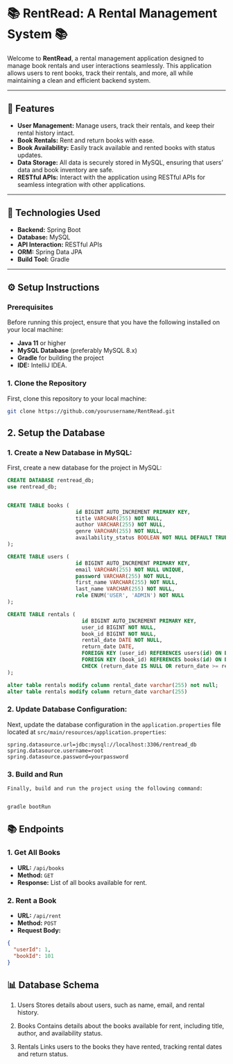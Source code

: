 # 📚 **RentRead: A Rental Management System** 📚

Welcome to **RentRead**, a rental management application designed to manage book rentals and user interactions seamlessly. This application allows users to rent books, track their rentals, and more, all while maintaining a clean and efficient backend system.

---

## 🌟 **Features**

- **User Management:** Manage users, track their rentals, and keep their rental history intact.
- **Book Rentals:** Rent and return books with ease.
- **Book Availability:** Easily track available and rented books with status updates.
- **Data Storage:** All data is securely stored in MySQL, ensuring that users’ data and book inventory are safe.
- **RESTful APIs:** Interact with the application using RESTful APIs for seamless integration with other applications.

---

## 📌 **Technologies Used**

- **Backend:** Spring Boot
- **Database:** MySQL
- **API Interaction:** RESTful APIs
- **ORM:** Spring Data JPA
- **Build Tool:** Gradle

---

## ⚙️ **Setup Instructions**

### Prerequisites

Before running this project, ensure that you have the following installed on your local machine:

- **Java 11** or higher
- **MySQL Database** (preferably MySQL 8.x)
- **Gradle** for building the project
- **IDE:** IntelliJ IDEA.

### 1. Clone the Repository

First, clone this repository to your local machine:

```bash
git clone https://github.com/yourusername/RentRead.git
```

## 2. **Setup the Database** 

### 1. **Create a New Database in MySQL:**
First, create a new database for the project in MySQL:

```sql
CREATE DATABASE rentread_db;
use rentread_db;


CREATE TABLE books (
                      id BIGINT AUTO_INCREMENT PRIMARY KEY,
                      title VARCHAR(255) NOT NULL,
                      author VARCHAR(255) NOT NULL,
                      genre VARCHAR(255) NOT NULL,
                      availability_status BOOLEAN NOT NULL DEFAULT TRUE  -- Renamed and set default value
);

CREATE TABLE users (
                      id BIGINT AUTO_INCREMENT PRIMARY KEY,
                      email VARCHAR(255) NOT NULL UNIQUE,
                      password VARCHAR(255) NOT NULL,
                      first_name VARCHAR(255) NOT NULL,
                      last_name VARCHAR(255) NOT NULL,
                      role ENUM('USER', 'ADMIN') NOT NULL
);

CREATE TABLE rentals (
                        id BIGINT AUTO_INCREMENT PRIMARY KEY,
                        user_id BIGINT NOT NULL,
                        book_id BIGINT NOT NULL,
                        rental_date DATE NOT NULL,
                        return_date DATE,
                        FOREIGN KEY (user_id) REFERENCES users(id) ON DELETE CASCADE,
                        FOREIGN KEY (book_id) REFERENCES books(id) ON DELETE CASCADE,
                        CHECK (return_date IS NULL OR return_date >= rental_date)  -- Ensuring return date is valid
);

alter table rentals modify column rental_date varchar(255) not null;
alter table rentals modify column return_date varchar(255)

```

### 2. **Update Database Configuration:**
Next, update the database configuration in the `application.properties` file located at `src/main/resources/application.properties`:
```
spring.datasource.url=jdbc:mysql://localhost:3306/rentread_db
spring.datasource.username=root
spring.datasource.password=yourpassword

```
### 3. Build and Run
    
    Finally, build and run the project using the following command:
```bash

gradle bootRun

 ```

## 📚 **Endpoints**

### 1. **Get All Books**
- **URL:** `/api/books`
- **Method:** `GET`
- **Response:** List of all books available for rent.

### 2. **Rent a Book**
- **URL:** `/api/rent`
- **Method:** `POST`
- **Request Body:**
```json
{
  "userId": 1,
  "bookId": 101
}
```


## 📊 **Database Schema**
1. Users
   Stores details about users, such as name, email, and rental history.

2. Books
   Contains details about the books available for rent, including title, author, and availability status.

3. Rentals
   Links users to the books they have rented, tracking rental dates and return status.
